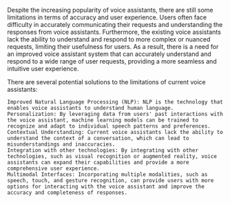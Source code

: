 Despite the increasing popularity of voice assistants, there are still some limitations in terms of accuracy and user experience. Users often face difficulty in accurately communicating their requests and understanding the responses from voice assistants. Furthermore, the existing voice assistants lack the ability to understand and respond to more complex or nuanced requests, limiting their usefulness for users. As a result, there is a need for an improved voice assistant system that can accurately understand and respond to a wide range of user requests, providing a more seamless and intuitive user experience.

There are several potential solutions to the limitations of current voice assistants:

    Improved Natural Language Processing (NLP): NLP is the technology that enables voice assistants to understand human language.
    Personalization: By leveraging data from users' past interactions with the voice assistant, machine learning models can be trained to recognize and adapt to individual speech patterns and preferences.
    Contextual Understanding: Current voice assistants lack the ability to understand the context of a conversation, which can lead to misunderstandings and inaccuracies.
    Integration with other technologies: By integrating with other technologies, such as visual recognition or augmented reality, voice assistants can expand their capabilities and provide a more comprehensive user experience.
    Multimodal Interfaces: Incorporating multiple modalities, such as speech, touch, and gesture recognition, can provide users with more options for interacting with the voice assistant and improve the accuracy and completeness of responses.
